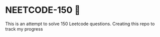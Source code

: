 # NEETCODE-150 🚀

This is an attempt to solve 150 Leetcode questions.
Creating this repo to track my progress
